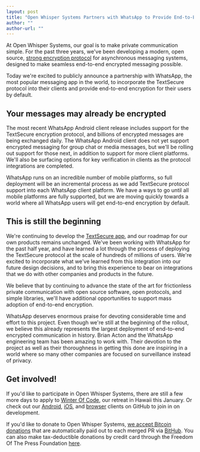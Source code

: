 ```yaml
---
layout: post
title: "Open Whisper Systems Partners with WhatsApp to Provide End-to-End Encryption"
author: ""
author-url: ""
---
```


At Open Whisper Systems, our goal is to make private communication simple.  For the past three years, we've
been developing a modern, open source, [strong encryption protocol](https://whispersystems.org/blog/advanced-ratcheting/)
for asynchronous messaging systems, designed to make seamless end-to-end encrypted messaging possible.

Today we're excited to publicly announce a partnership with WhatsApp, the most popular messaging app in the world,
to incorporate the TextSecure protocol into their clients and provide end-to-end encryption for their users by default.

<!--more-->

## Your messages may already be encrypted

The most recent WhatsApp Android client release includes support for the TextSecure encryption protocol, and billions
of encrypted messages are being exchanged daily.  The WhatsApp Android client does not yet support encrypted messaging
for group chat or media messages, but we'll be rolling out support for those next, in addition to support for more
client platforms.  We'll also be surfacing options for key verification in clients as the protocol integrations are completed.

WhatsApp runs on an incredible number of mobile platforms, so full deployment will be an incremental process
as we add TextSecure protocol support into each WhatsApp client platform.  We have a ways to go until
all mobile platforms are fully supported, but we are moving quickly towards a world where all WhatsApp users will get end-to-end
encryption by default.

## This is still the beginning

We're continuing to develop the [TextSecure app](https://play.google.com/store/apps/details?id=org.thoughtcrime.securesms),
and our roadmap for our own products remains unchanged.  We've been working with WhatsApp for the past half year, and have
learned a lot through the process of deploying the TextSecure protocol at the scale of hundreds of millions of users.  We're
excited to incorporate what we've learned from this integration into our future design decisions, and to bring this experience
to bear on integrations that we do with other companies and products in the future.

We believe that by continuing to advance the state of the art for frictionless private communication with open source
software, open protocols, and simple libraries, we'll have additional opportunities to support mass adoption of end-to-end
encryption.

WhatsApp deserves enormous praise for devoting considerable time and effort to this project.  Even though we're still at
the beginning of the rollout, we believe this already represents the largest deployment of end-to-end encrypted
communication in history.  Brian Acton and the WhatsApp engineering team has been amazing to work with. Their devotion
to the project as well as their thoroughness in getting this done are inspiring in a world where so many other companies
are focused on surveillance instead of privacy.

## Get involved!

If you'd like to participate in Open Whisper Systems, there are still a few more days to apply to
[Winter Of Code](https://whispersystems.org/blog/winter-of-code/), our retreat in Hawaii this January.  Or check out our
[Android](https://github.com/whispersystems/textsecure), [iOS](https://github.com/whispersystems/signal-ios), and
[browser](https://github.com/WhisperSystems/TextSecure-Browser/) clients on GitHub to join in on development.

If you'd like to donate to Open Whisper Systems, [we accept Bitcoin donations](http://bithub.whispersystems.org/) that are
automatically paid out to each merged PR via [BitHub](https://whispersystems.org/blog/bithub/).  You can also make
tax-deductible donations by credit card through the Freedom Of The Press Foundation [here](https://freedom.press/bundle/encryption-tools-journalists).
